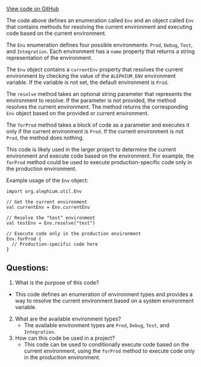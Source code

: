 [View code on GitHub](https://github.com/alephium/alephium/blob/master/util/src/main/scala/org/alephium/util/Env.scala)

The code above defines an enumeration called `Env` and an object called `Env` that contains methods for resolving the current environment and executing code based on the current environment. 

The `Env` enumeration defines four possible environments: `Prod`, `Debug`, `Test`, and `Integration`. Each environment has a `name` property that returns a string representation of the environment. 

The `Env` object contains a `currentEnv` property that resolves the current environment by checking the value of the `ALEPHIUM_ENV` environment variable. If the variable is not set, the default environment is `Prod`. 

The `resolve` method takes an optional string parameter that represents the environment to resolve. If the parameter is not provided, the method resolves the current environment. The method returns the corresponding `Env` object based on the provided or current environment. 

The `forProd` method takes a block of code as a parameter and executes it only if the current environment is `Prod`. If the current environment is not `Prod`, the method does nothing. 

This code is likely used in the larger project to determine the current environment and execute code based on the environment. For example, the `forProd` method could be used to execute production-specific code only in the production environment. 

Example usage of the `Env` object:

```
import org.alephium.util.Env

// Get the current environment
val currentEnv = Env.currentEnv

// Resolve the "test" environment
val testEnv = Env.resolve("test")

// Execute code only in the production environment
Env.forProd {
  // Production-specific code here
}
```
## Questions: 
 1. What is the purpose of this code?
   - This code defines an enumeration of environment types and provides a way to resolve the current environment based on a system environment variable.
2. What are the available environment types?
   - The available environment types are `Prod`, `Debug`, `Test`, and `Integration`.
3. How can this code be used in a project?
   - This code can be used to conditionally execute code based on the current environment, using the `forProd` method to execute code only in the production environment.